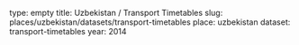 type: empty
title: Uzbekistan / Transport Timetables
slug: places/uzbekistan/datasets/transport-timetables
place: uzbekistan
dataset: transport-timetables
year: 2014
